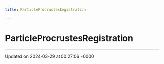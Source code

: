 ```yaml
---
title: ParticleProcrustesRegistration

---
```


# ParticleProcrustesRegistration





-------------------------------

Updated on 2024-03-29 at 00:27:06 +0000